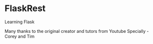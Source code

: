 # FlaskRest
Learning Flask

Many thanks to the original creator and tutors from Youtube
Specially - Corey and Tim
